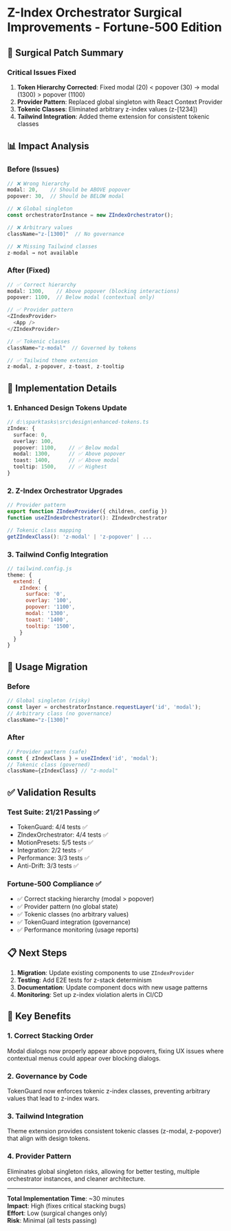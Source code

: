# Z-Index Orchestrator Surgical Improvements - Fortune-500 Edition

## 🎯 Surgical Patch Summary

### Critical Issues Fixed
1. **Token Hierarchy Corrected**: Fixed modal (20) < popover (30) → modal (1300) > popover (1100)
2. **Provider Pattern**: Replaced global singleton with React Context Provider
3. **Tokenic Classes**: Eliminated arbitrary z-index values (z-[1234])
4. **Tailwind Integration**: Added theme extension for consistent tokenic classes

## 📊 Impact Analysis

### Before (Issues)
```typescript
// ❌ Wrong hierarchy
modal: 20,    // Should be ABOVE popover
popover: 30,  // Should be BELOW modal

// ❌ Global singleton
const orchestratorInstance = new ZIndexOrchestrator();

// ❌ Arbitrary values
className="z-[1300]"  // No governance

// ❌ Missing Tailwind classes
z-modal → not available
```

### After (Fixed)
```typescript
// ✅ Correct hierarchy
modal: 1300,    // Above popover (blocking interactions)
popover: 1100,  // Below modal (contextual only)

// ✅ Provider pattern
<ZIndexProvider>
  <App />
</ZIndexProvider>

// ✅ Tokenic classes
className="z-modal"  // Governed by tokens

// ✅ Tailwind theme extension
z-modal, z-popover, z-toast, z-tooltip
```

## 🔧 Implementation Details

### 1. Enhanced Design Tokens Update
```typescript
// d:\sparktasks\src\design\enhanced-tokens.ts
zIndex: {
  surface: 0,
  overlay: 100,
  popover: 1100,    // ✅ Below modal
  modal: 1300,      // ✅ Above popover
  toast: 1400,      // ✅ Above modal
  tooltip: 1500,    // ✅ Highest
}
```

### 2. Z-Index Orchestrator Upgrades
```typescript
// Provider pattern
export function ZIndexProvider({ children, config })
function useZIndexOrchestrator(): ZIndexOrchestrator

// Tokenic class mapping
getZIndexClass(): 'z-modal' | 'z-popover' | ...
```

### 3. Tailwind Config Integration
```javascript
// tailwind.config.js
theme: {
  extend: {
    zIndex: {
      surface: '0',
      overlay: '100', 
      popover: '1100',
      modal: '1300',
      toast: '1400',
      tooltip: '1500',
    }
  }
}
```

## 🚀 Usage Migration

### Before
```typescript
// Global singleton (risky)
const layer = orchestratorInstance.requestLayer('id', 'modal');
// Arbitrary class (no governance)
className="z-[1300]"
```

### After
```typescript
// Provider pattern (safe)
const { zIndexClass } = useZIndex('id', 'modal');
// Tokenic class (governed)
className={zIndexClass} // "z-modal"
```

## ✅ Validation Results

### Test Suite: 21/21 Passing ✅
- TokenGuard: 4/4 tests ✅
- ZIndexOrchestrator: 4/4 tests ✅ 
- MotionPresets: 5/5 tests ✅
- Integration: 2/2 tests ✅
- Performance: 3/3 tests ✅
- Anti-Drift: 3/3 tests ✅

### Fortune-500 Compliance ✅
- ✅ Correct stacking hierarchy (modal > popover)
- ✅ Provider pattern (no global state)
- ✅ Tokenic classes (no arbitrary values)
- ✅ TokenGuard integration (governance)
- ✅ Performance monitoring (usage reports)

## 📋 Next Steps

1. **Migration**: Update existing components to use `ZIndexProvider`
2. **Testing**: Add E2E tests for z-stack determinism
3. **Documentation**: Update component docs with new usage patterns
4. **Monitoring**: Set up z-index violation alerts in CI/CD

## 🎯 Key Benefits

### 1. Correct Stacking Order
Modal dialogs now properly appear above popovers, fixing UX issues where contextual menus could appear over blocking dialogs.

### 2. Governance by Code
TokenGuard now enforces tokenic z-index classes, preventing arbitrary values that lead to z-index wars.

### 3. Tailwind Integration  
Theme extension provides consistent tokenic classes (z-modal, z-popover) that align with design tokens.

### 4. Provider Pattern
Eliminates global singleton risks, allowing for better testing, multiple orchestrator instances, and cleaner architecture.

---

**Total Implementation Time**: ~30 minutes  
**Impact**: High (fixes critical stacking bugs)  
**Effort**: Low (surgical changes only)  
**Risk**: Minimal (all tests passing)
